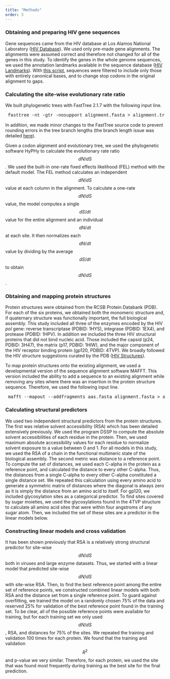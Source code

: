 ```yaml
---
title: "Methods"
order: 3
---
```


### Obtaining and preparing HIV gene sequences

Gene sequences came from the HIV database at Los Alamos National Laboratory ([HIV Database](http://www.hiv.lanl.gov/content/index)). We used only pre-made gene alignments. The alignments were assumed correct and therefore not changed for all of the genes in this study. To identify the genes in the whole genome sequences, we used the annotation landmarks available in the sequence database ([HIV Landmarks](http://www.hiv.lanl.gov/content/sequence/HIV/MAP/landmark.html)). With [this script](data/gp120/gp120_sequences/translate_dna_sequences.py), sequences were filtered to include only those with entirely canonical bases, and to change stop codons in the original alignment to gaps. 

### Calculating the site-wise evolutionary rate ratio

We built phylogenetic trees with FastTree 2.1.7 with the following input line.

<pre> <span style="font-family:Courier">fasttree -nt -gtr -nosupport alignment.fasta > alignment.tree</span> </pre>

In addition, we made minor changes to the FastTree source code to prevent rounding errors in the tree branch lengths (the branch length issue was detailed  [here](http://darlinglab.org/blog/2015/03/23/not-so-fast-fasttree.html)).

Given a codon alignment and evolutionary tree, we used the phylogenetic software HyPHy to calculate the evolutionary rate ratio $$ dN/dS $$. We used the built-in one-rate fixed effects likelihood (FEL) method with the default model. The FEL method calculates an independent $$ dN/dS $$ value at each column in the alignment. To calculate a one-rate $$ dN/dS $$ value, the model computes a single $$ dS/dt $$ value for the entire alignment and an individual $$ dN/dt $$ at each site. It then normalizes each $$ dN/dt $$ value by dividing by the average $$ dS/dt $$ to obtain $$ dN/dS $$. 

### Obtaining and mapping protein structures

Protein structures were obtained from the RCSB Protein Databank (PDB). For each of the six proteins, we obtained both the monomeric structure and, if quaternary structure was functionally important, the full biological assembly. This study included all three of the enzymes encoded by the HIV *pol* gene: reverse transcriptase (PDBID: 1HYS), integrase (PDBID: 1EX4), and protease (PDBID: 1HPV). In addition we included the three HIV structural proteins that did not bind nucleic acid. Those included the capsid (p24, PDBID: 3H47), the matrix (p17, PDBID: 1HIW), and the major component of the HIV receptor binding protein (gp120, PDBID: 4TVP). We broadly followed the HIV structure suggestions curated by the PDB ([HIV Structures](http://www.rcsb.org/pdb/education_discussion/educational_resources/struct_bio_hiv_lores.pdf)).

To map protein structures onto the existing alignment, we used a developmental version of the sequence alignment software MAFFT. This version included the ability to add a sequence to an existing alignment while removing any sites where there was an insertion in the protein structure sequence. Therefore, we used the following input line.

<pre> <span style$$ dN/dS $$"font-family:Courier">mafft --mapout --addfragments aas.fasta alignment.fasta > added_alignment.fasta</span> </pre>

### Calculating structural predictors

We used two independent structural predictors from the protein structures. The first was relative solvent accessibility (RSA) which has been detailed extensively previously. We used the program DSSP to compute the absolute solvent accessibilities of each residue in the protein. Then, we used maximum absolute accessibility values for each residue to normalize solvent exposure to a value between 0 and 1. For all models in this study, we used the RSA of a chain in the functional multimeric state of the biological assembly. The second metric was distance to a reference point. To compute the set of distances, we used each C-alpha in the protein as a reference point, and calculated the distance to every other C-alpha. Thus, the distances from a single C-alpha to every other C-alpha constituted a single distance set. We repeated this calculation using every amino acid to generate a symmetric matrix of distances where the diagonal is always zero as it is simply the distance from an amino acid to itself. For gp120, we included glycosylation sites as a categorical predictor. To find sites covered by sugar moieties, we used the glycosylations found in the 4TVP structure to calculate all amino acid sites that were within four angstroms of any sugar atom. Then, we included the set of these sites are a predictor in the linear models below.

### Constructing linear models and cross validation

It has been shown previously that RSA is a relatively strong structural predictor for site-wise $$ dN/dS $$ both in viruses and large enzyme datasets. Thus, we started with a linear model that predicted site-wise $$ dN/dS $$ with site-wise RSA. Then, to find the best reference point among the entire set of reference points, we constructed combined linear models with both RSA and the distance set from a single reference point. To guard against overfitting, we trained the model on a randomly chosen 75% of the data and reserved 25% for validation of the best reference point found in the training set. To be clear, all of the possible reference points were available for training, but for each training set we only used $$ dN/dS $$, RSA, and distances for 75% of the sites. We repeated the training and validation 100 times for each protein. We found that the training and validation $$ R^{2} $$ and p-value we very similar. Therefore, for each protein, we used the site that was found most frequently during training as the best site for the final prediction.
